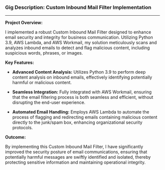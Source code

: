 ### Gig Description: Custom Inbound Mail Filter Implementation

---

**Project Overview:**

I implemented a robust Custom Inbound Mail Filter designed to enhance email security and integrity for business communication. Utilizing Python 3.9, AWS Lambda, and AWS Workmail, my solution meticulously scans and analyzes inbound emails to detect and flag malicious content, including suspicious words, phrases, or images.

**Key Features:**

- **Advanced Content Analysis:** Utilizes Python 3.9 to perform deep content analysis on inbound emails, effectively identifying potentially harmful or malicious content.
  
- **Seamless Integration:** Fully integrated with AWS Workmail, ensuring that the email filtering process is both seamless and efficient, without disrupting the end-user experience.
  
- **Automated Email Handling:** Employs AWS Lambda to automate the process of flagging and redirecting emails containing malicious content directly to the junk/spam box, enhancing organizational security protocols.

**Outcome:**

By implementing this Custom Inbound Mail Filter, I have significantly improved the security posture of email communications, ensuring that potentially harmful messages are swiftly identified and isolated, thereby protecting sensitive information and maintaining operational integrity.
